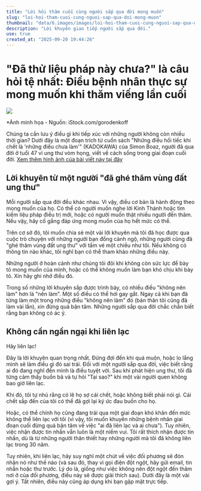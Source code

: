 ```yaml
---
title: "Lời hỏi thăm cuối cùng người sắp qua đời mong muốn"
slug: "loi-hoi-tham-cuoi-cung-nguoi-sap-qua-doi-mong-muon"
thumbnail: "data/6.images/images/loi-hoi-tham-cuoi-cung-nguoi-sap-qua-doi-mong-muon.webp"
description: "Lời khuyên giao tiếp người sắp qua đời."
use: true
created_at: "2025-09-20 19:44:26"
---
```


# "Đã thử liệu pháp này chưa?" là câu hỏi tệ nhất: Điều bệnh nhân thực sự mong muốn khi thăm viếng lần cuối

![](/images/20250920-00102209-president-000-1-view.webp)

*Ảnh minh họa - Nguồn: iStock.com/gorodenkoff

Chúng ta cần lưu ý điều gì khi tiếp xúc với những người không còn nhiều thời gian? Dưới đây là một đoạn trích từ cuốn sách "Những điều hối tiếc khi chết là 'những điều chưa làm'" (KADOKAWA) của Simon Boaz, người đã qua đời ở tuổi 47 vì ung thư vòm họng, viết về cách sống trong giai đoạn cuối đời.
[Xem thêm hình ảnh của bài viết này tại đây](https://president.jp/articles/photo/102209?pn=2&cx_referrertype=yahoo&yhref=20250920-00102209-president-life)

## Lời khuyên từ một người "đã ghé thăm vùng đất ung thư"

Mỗi người sắp qua đời đều khác nhau. Vì vậy, điều cơ bản là hành động theo mong muốn của họ. Có thể có người muốn nghe lời Kinh Thánh hoặc tìm kiếm liệu pháp điều trị mới, hoặc có người muốn thật nhiều người đến thăm. Nếu vậy, hãy cố gắng đáp ứng mong muốn của họ hết mức có thể.

Trên cơ sở đó, tôi muốn chia sẻ một vài lời khuyên mà tôi đã học được qua cuộc trò chuyện với những người bạn đồng cảnh ngộ, những người cũng đã "ghé thăm vùng đất ung thư" với tấm vé một chiều như tôi. Nếu không có thông tin nào khác, tôi nghĩ bạn có thể tham khảo những điều này.

Những người ở hoàn cảnh như chúng tôi đôi khi không còn sức lực để bày tỏ mong muốn của mình, hoặc có thể không muốn làm bạn khó chịu khi bày tỏ. Xin hãy ghi nhớ điều đó.

Trong số những lời khuyên sắp được trình bày, có nhiều điều "không nên làm" hơn là "nên làm". Một số điều có thể hơi gay gắt. Ngay cả khi bạn đã từng làm một trong những điều "không nên làm" đó (bản thân tôi cũng đã làm vài lần), xin đừng quá bận tâm. Những người sắp qua đời chắc chắn biết rằng bạn không có ác ý.

## Không cần ngần ngại khi liên lạc

Hãy liên lạc!

Đây là lời khuyên quan trọng nhất. Đừng đợi đến khi quá muộn, hoặc lo lắng mình sẽ làm điều gì đó sai trái. Đối với một người sắp qua đời, việc biết rằng ai đó đang nghĩ đến mình là điều tuyệt vời. Sau khi phát hiện ung thư, tôi đã từng cảm thấy buồn bã và tự hỏi "Tại sao?" khi một vài người quen không bao giờ liên lạc.

Khi đó, tôi tự nhủ rằng có lẽ họ sợ cái chết, hoặc không biết phải nói gì. Cái chết sắp đến của tôi có thể đã gợi lại ký ức đau buồn cho họ.

Hoặc, có thể chính họ cũng đang trải qua một giai đoạn khó khăn đến mức không thể liên lạc với tôi (vì vậy, tôi muốn khuyên những bệnh nhân giai đoạn cuối đừng quá bận tâm về việc "ai đã liên lạc và ai chưa"). Tuy nhiên, việc nhận được tin nhắn vẫn luôn là một niềm vui. Tôi rất thích nhận được tin nhắn, dù là từ những người thân thiết hay những người mà tôi đã không liên lạc trong 30 năm.

Tuy nhiên, khi liên lạc, hãy suy nghĩ một chút về việc đối phương sẽ đón nhận nó như thế nào (và sau đó, thay vì gọi điện đột ngột, hãy gửi email, tin nhắn hoặc thư trước. Lý do là, giống như việc không nên đột ngột đến thăm nơi ở của đối phương, điều này sẽ được giải thích sau). Dưới đây là một vài gợi ý. Tất nhiên, điều này cũng áp dụng khi bạn gặp mặt trực tiếp.